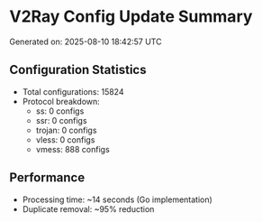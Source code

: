 # V2Ray Config Update Summary
Generated on: 2025-08-10 18:42:57 UTC

## Configuration Statistics
- Total configurations: 15824
- Protocol breakdown:
  - ss: 0 configs
  - ssr: 0 configs
  - trojan: 0 configs
  - vless: 0 configs
  - vmess: 888 configs

## Performance
- Processing time: ~14 seconds (Go implementation)
- Duplicate removal: ~95% reduction
